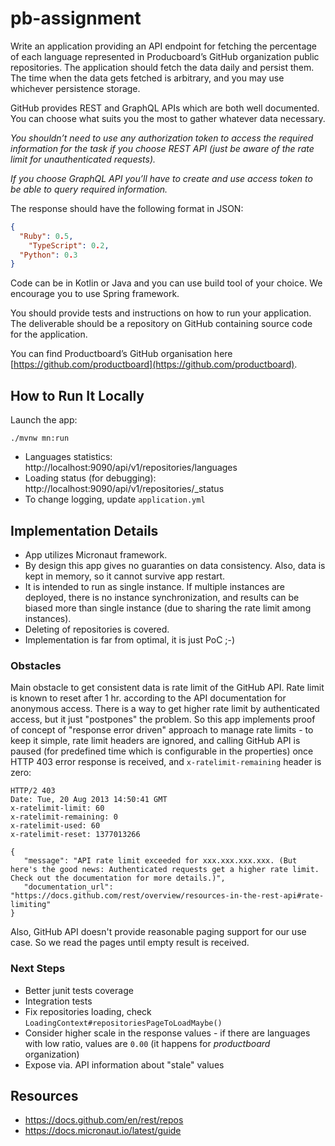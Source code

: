 # pb-assignment

Write an application providing an API endpoint for fetching the percentage of each language represented in Producboard’s GitHub organization public repositories. The application should fetch the data daily and persist them. The time when the data gets fetched is arbitrary, and you may use whichever persistence storage. 

GitHub provides REST and GraphQL APIs which are both well documented. You can choose what suits you the most to gather whatever data necessary.

*You shouldn’t need to use any authorization token to access the required information for the task if you choose REST API (just be aware of the rate limit for unauthenticated requests).*

*If you choose GraphQL API you’ll have to create and use access token to be able to query required information.*

The response should have the following format in JSON:

```json
{
  "Ruby": 0.5,
	"TypeScript": 0.2,
  "Python": 0.3
}
```

Code can be in Kotlin or Java and you can use build tool of your choice. We encourage you to use Spring framework.

You should provide tests and instructions on how to run your application. The deliverable should be a repository on GitHub containing source code for the application. 

You can find Productboard’s GitHub organisation here [https://github.com/productboard](https://github.com/productboard).

## How to Run It Locally

Launch the app:

    ./mvnw mn:run

* Languages statistics: http://localhost:9090/api/v1/repositories/languages
* Loading status (for debugging): http://localhost:9090/api/v1/repositories/_status
* To change logging, update `application.yml`


## Implementation Details

* App utilizes Micronaut framework.
* By design this app gives no guaranties on data consistency. Also, data is kept in memory, so it cannot survive app restart.
* It is intended to run as single instance. If multiple instances are deployed, there is no instance synchronization, and results can be biased more than single instance (due to sharing the rate limit among instances).
* Deleting of repositories is covered.
* Implementation is far from optimal, it is just PoC ;-)

### Obstacles

Main obstacle to get consistent data is rate limit of the GitHub API. Rate limit is known to reset after 1 hr. according to the API documentation for anonymous access. There is a way to get higher rate limit by authenticated access, but it just "postpones" the problem.
So this app implements proof of concept of "response error driven" approach to manage rate limits - to keep it simple, rate limit headers are ignored, and calling GitHub API is paused (for predefined time which is configurable in the properties) once HTTP 403 error response is received, and `x-ratelimit-remaining` header is zero:

```
HTTP/2 403
Date: Tue, 20 Aug 2013 14:50:41 GMT
x-ratelimit-limit: 60
x-ratelimit-remaining: 0
x-ratelimit-used: 60
x-ratelimit-reset: 1377013266

{
   "message": "API rate limit exceeded for xxx.xxx.xxx.xxx. (But here's the good news: Authenticated requests get a higher rate limit. Check out the documentation for more details.)",
   "documentation_url": "https://docs.github.com/rest/overview/resources-in-the-rest-api#rate-limiting"
}
```

Also, GitHub API doesn't provide reasonable paging support for our use case. So we read the pages until empty result is received.

### Next Steps

* Better junit tests coverage
* Integration tests
* Fix repositories loading, check `LoadingContext#repositoriesPageToLoadMaybe()`
* Consider higher scale in the response values - if there are languages with low ratio, values are `0.00` (it happens for *productboard* organization)
* Expose via. API information about "stale" values


## Resources

* https://docs.github.com/en/rest/repos
* https://docs.micronaut.io/latest/guide
